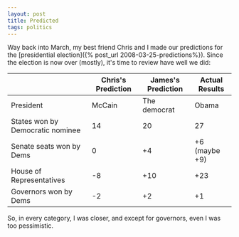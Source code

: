 ```yaml
---
layout: post
title: Predicted
tags: politics
---
```

Way back into March, my best friend Chris and I made our predictions for the [presidential election]({% post_url 2008-03-25-predictions%}).  Since the election is now over (mostly), it's time to review have well we did:
 
   | | Chris's Prediction|James's Prediction|Actual Results
   |-|-------------------|------------------|--------------
   President|McCain|The democrat|Obama
   States won by Democratic nominee| 14|20|27
   Senate seats won by Dems|  0|+4|+6 (maybe +9)
   House of Representatives|-8|+10|+23
   Governors won by Dems|-2|+2|+1
 
 So, in every category, I was closer, and except for governors, even I was too pessimistic.  
